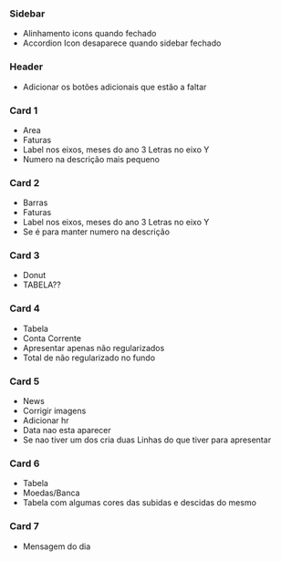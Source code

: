 
### Sidebar

- Alinhamento icons quando fechado
- Accordion Icon desaparece quando sidebar fechado

### Header

- Adicionar os botões adicionais que estão a faltar

### Card 1

- Area
- Faturas
- Label nos eixos, meses do ano 3 Letras no eixo Y
- Numero na descrição mais pequeno

### Card 2

- Barras
- Faturas
- Label nos eixos, meses do ano 3 Letras no eixo Y
- Se é para manter numero na descrição

### Card 3

- Donut
- TABELA??

### Card 4

- Tabela
- Conta Corrente
- Apresentar apenas não regularizados
- Total de não regularizado no fundo

### Card 5

- News
- Corrigir imagens
- Adicionar hr
- Data nao esta aparecer
- Se nao tiver um dos cria duas Linhas do que tiver para apresentar

### Card 6

- Tabela
- Moedas/Banca
- Tabela com algumas cores das subidas e descidas do mesmo

### Card 7

- Mensagem do dia
